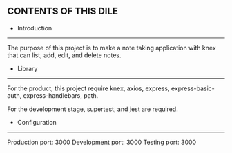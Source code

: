 CONTENTS OF THIS DILE
---------------------

* Introduction
---------------
The purpose of this project is to make a note taking application with knex that can list, add, edit, and delete notes.

* Library
---------------
For the product, this project require knex, axios, express, express-basic-auth, express-handlebars, path.

For the development stage, supertest, and jest are required. 

* Configuration
---------------
Production port: 3000
Development port: 3000
Testing port: 3000
